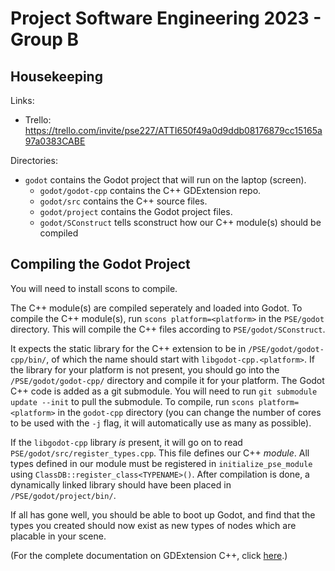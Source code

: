 # Project Software Engineering 2023 - Group B

## Housekeeping

Links:
+ Trello: https://trello.com/invite/pse227/ATTI650f49a0d9ddb08176879cc15165a97a0383CABE

Directories:
+ `godot` contains the Godot project that will run on the laptop (screen).
  - `godot/godot-cpp` contains the C++ GDExtension repo.
  - `godot/src` contains the C++ source files.
  - `godot/project` contains the Godot project files.
  - `godot/SConstruct` tells sconstruct how our C++ module(s) should be compiled

## Compiling the Godot Project

You will need to install scons to compile.

The C++ module(s) are compiled seperately and loaded into Godot. To compile the C++ module(s), run `scons platform=<platform>` in the `PSE/godot` directory. This will compile the C++ files according to `PSE/godot/SConstruct`.

It expects the static library for the C++ extension to be in `/PSE/godot/godot-cpp/bin/`, of which the name should start with `libgodot-cpp.<platform>`. If the library for your platform is not present, you should go into the `/PSE/godot/godot-cpp/` directory and compile it for your platform. The Godot C++ code is added as a git submodule. You will need to run `git submodule update --init` to pull the submodule. To compile, run `scons platform=<platform>` in the `godot-cpp` directory (you can change the number of cores to be used with the `-j` flag, it will automatically use as many as possible).

If the `libgodot-cpp` library *is* present, it will go on to read `PSE/godot/src/register_types.cpp`. This file defines our C++ *module*. All types defined in our module must be registered in `initialize_pse_module` using `ClassDB::register_class<TYPENAME>()`. After compilation is done, a dynamically linked library should have been placed in `/PSE/godot/project/bin/`.

If all has gone well, you should be able to boot up Godot, and find that the types you created should now exist as new types of nodes which are placable in your scene.

(For the complete documentation on GDExtension C++, click [here](https://docs.godotengine.org/en/stable/tutorials/scripting/gdextension/gdextension_cpp_example.html).)
